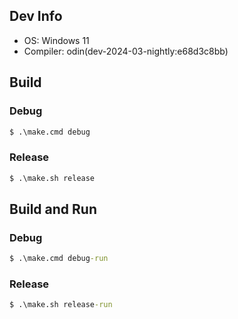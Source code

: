 ## Dev Info
- OS: Windows 11
- Compiler: odin(dev-2024-03-nightly:e68d3c8bb)

## Build

### Debug
```bat
$ .\make.cmd debug
```
### Release
```bat
$ .\make.sh release
```

## Build and Run

### Debug
```bat
$ .\make.cmd debug-run
```
### Release
```bat
$ .\make.sh release-run
```
